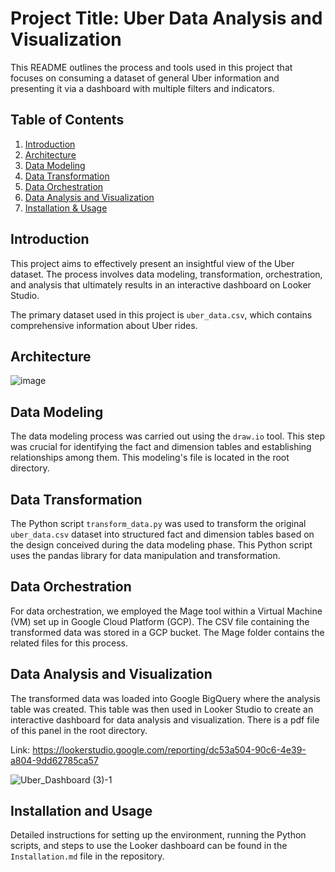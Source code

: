 # Project Title: Uber Data Analysis and Visualization

This README outlines the process and tools used in this project that focuses on consuming a dataset of general Uber information and presenting it via a dashboard with multiple filters and indicators.

## Table of Contents
1. [Introduction](#introduction)
2. [Architecture](#architecture)
3. [Data Modeling](#data-modeling)
4. [Data Transformation](#data-transformation)
5. [Data Orchestration](#data-orchestration)
6. [Data Analysis and Visualization](#data-analysis-and-visualization)
7. [Installation & Usage](#installation-and-usage)

## Introduction <a name="introduction"></a>

This project aims to effectively present an insightful view of the Uber dataset. The process involves data modeling, transformation, orchestration, and analysis that ultimately results in an interactive dashboard on Looker Studio. 

The primary dataset used in this project is `uber_data.csv`, which contains comprehensive information about Uber rides.

## Architecture <a name="architecture"></a>

![image](https://github.com/GiuseppeBruno-Py/UberAnalyticsProject/assets/91219935/7e85ad4e-7cc5-47dd-8ac7-e76820879dea)

## Data Modeling <a name="data-modeling"></a>

The data modeling process was carried out using the `draw.io` tool. This step was crucial for identifying the fact and dimension tables and establishing relationships among them. This modeling's file is located in the root directory.

## Data Transformation <a name="data-transformation"></a>

The Python script `transform_data.py` was used to transform the original `uber_data.csv` dataset into structured fact and dimension tables based on the design conceived during the data modeling phase. This Python script uses the pandas library for data manipulation and transformation.

## Data Orchestration <a name="data-orchestration"></a>

For data orchestration, we employed the Mage tool within a Virtual Machine (VM) set up in Google Cloud Platform (GCP). The CSV file containing the transformed data was stored in a GCP bucket. The Mage folder contains the related files for this process.

## Data Analysis and Visualization <a name="data-analysis-and-visualization"></a>

The transformed data was loaded into Google BigQuery where the analysis table was created. This table was then used in Looker Studio to create an interactive dashboard for data analysis and visualization. There is a pdf file of this panel in the root directory.

Link: https://lookerstudio.google.com/reporting/dc53a504-90c6-4e39-a804-9dd62785ca57

![Uber_Dashboard (3)-1](https://github.com/GiuseppeBruno-Py/UberAnalyticsProject/assets/91219935/f47b9e6a-91b3-49e9-ae5c-f9cc0121d0bc)


## Installation and Usage <a name="installation-and-usage"></a>

Detailed instructions for setting up the environment, running the Python scripts, and steps to use the Looker dashboard can be found in the `Installation.md` file in the repository.



